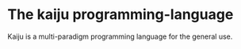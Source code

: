 # The kaiju programming-language

Kaiju is a multi-paradigm programming language for the general use.
